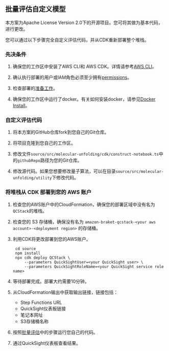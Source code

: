 ## 批量评估自定义模型

本方案为Apache License Version 2.0下的开源项目。您可将其做为基本代码，进行更改。

您可以通过以下步骤完全自定义评估代码，并从CDK重新部署整个堆栈。

### 先决条件

1. 确保您的工作区中安装了AWS CLI和 AWS CDK。详情请参考[AWS CLI](https://docs.aws.amazon.com/cli/latest/userguide/getting-started-install.html)。
   
2. 确认执行部署的用户或IAM角色必须至少拥有[permissions](./permissions.json)。

3. 检查部署的[准备工作](../../deployment.md)。

4. 确保您的工作区中运行了docker。有关如何安装docker，请参见[Docker Install](https://docs.docker.com/engine/install/)。

### 自定义评估代码

1. 将本方案的GitHub仓库fork到您自己的Git仓库。

2. 将项目克隆到您自己的工作区。

3. 修改文件`source/src/molecular-unfolding/cdk/construct-notebook.ts`中的`githubRepo`路径为您的Git仓库。

4. 修改源代码。如果您想要修改量子算法，可以在目录`source/src/molecular-unfolding/utility`下修改代码。

### 将堆栈从 CDK 部署到您的 AWS 账户

1. 检查您的AWS账户中的CloudFormation，确保您的部署区域中没有名为`QCStack`的堆栈。

2. 检查您的 S3 存储桶，确保没有名为 `amazon-braket-qcstack-<your aws account>-<deployment region>` 的存储桶。

3. 利用CDK将更改部署到您的AWS账户。

        cd source
        npm install
        npx cdk deploy QCStack \
            --parameters QuickSightUser=<your QuickSight user> \
            --parameters QuickSightRoleName=<your QuickSight service role name>

           
4. 等待部署完成。部署大约需要10分钟。

5. 从CloudFormation输出中获取输出链接，链接包括：
    - Step Functions URL
    - QuickSight仪表板链接
    - 笔记本网址
    - S3存储桶名称

6. 按照[批量评估](batch-evaluation.md)中的步骤运行您自己的代码。

7. 通过QuickSight仪表板查看结果。

